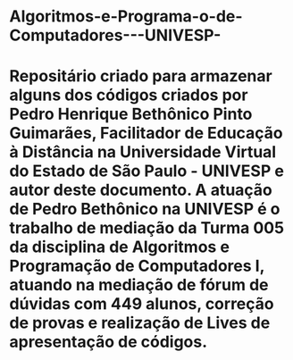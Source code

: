 # Algoritmos-e-Programa-o-de-Computadores---UNIVESP-

# Repositário criado para armazenar alguns dos códigos criados por Pedro Henrique Bethônico Pinto Guimarães, Facilitador de Educação à Distância na Universidade Virtual do Estado de São Paulo - UNIVESP e autor deste documento. A atuação de Pedro Bethônico na UNIVESP é o trabalho de mediação da Turma 005 da disciplina de Algoritmos e Programação de Computadores I, atuando na mediação de fórum de dúvidas com 449 alunos, correção de provas e realização de Lives de apresentação de códigos. 
